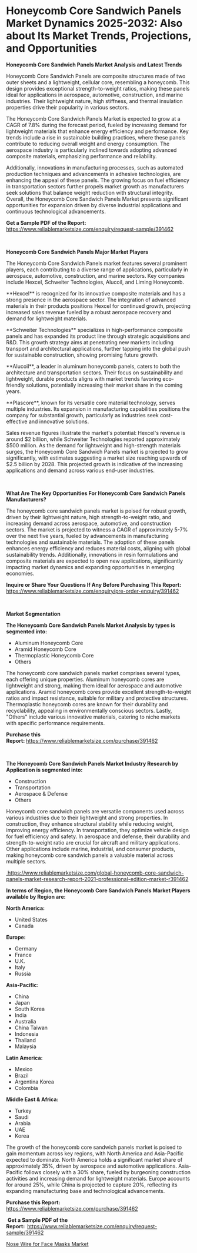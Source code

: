 <p><h1>Honeycomb Core Sandwich Panels Market Dynamics 2025-2032: Also about Its Market Trends, Projections, and Opportunities</h1></p><p><strong>Honeycomb Core Sandwich Panels Market Analysis and Latest Trends</strong></p>
<p><p>Honeycomb Core Sandwich Panels are composite structures made of two outer sheets and a lightweight, cellular core, resembling a honeycomb. This design provides exceptional strength-to-weight ratios, making these panels ideal for applications in aerospace, automotive, construction, and marine industries. Their lightweight nature, high stiffness, and thermal insulation properties drive their popularity in various sectors.</p><p>The Honeycomb Core Sandwich Panels Market is expected to grow at a CAGR of 7.8% during the forecast period, fueled by increasing demand for lightweight materials that enhance energy efficiency and performance. Key trends include a rise in sustainable building practices, where these panels contribute to reducing overall weight and energy consumption. The aerospace industry is particularly inclined towards adopting advanced composite materials, emphasizing performance and reliability.</p><p>Additionally, innovations in manufacturing processes, such as automated production techniques and advancements in adhesive technologies, are enhancing the appeal of these panels. The growing focus on fuel efficiency in transportation sectors further propels market growth as manufacturers seek solutions that balance weight reduction with structural integrity. Overall, the Honeycomb Core Sandwich Panels Market presents significant opportunities for expansion driven by diverse industrial applications and continuous technological advancements.</p></p>
<p><strong>Get a Sample PDF of the Report:&nbsp;</strong> <a href="https://www.reliablemarketsize.com/enquiry/request-sample/391462?utm_campaign=3563&utm_medium=2&utm_source=Github&utm_content=ia&utm_term=29032025&utm_id=honeycomb-core-sandwich-panels">https://www.reliablemarketsize.com/enquiry/request-sample/391462</a></p>
<p>&nbsp;</p>
<p><strong>Honeycomb Core Sandwich Panels Major Market Players</strong></p>
<p><p>The Honeycomb Core Sandwich Panels market features several prominent players, each contributing to a diverse range of applications, particularly in aerospace, automotive, construction, and marine sectors. Key companies include Hexcel, Schweiter Technologies, Alucoil, and Liming Honeycomb. </p><p>**Hexcel** is recognized for its innovative composite materials and has a strong presence in the aerospace sector. The integration of advanced materials in their products positions Hexcel for continued growth, projecting increased sales revenue fueled by a robust aerospace recovery and demand for lightweight materials.</p><p>**Schweiter Technologies** specializes in high-performance composite panels and has expanded its product line through strategic acquisitions and R&D. This growth strategy aims at penetrating new markets including transport and architectural applications, further tapping into the global push for sustainable construction, showing promising future growth.</p><p>**Alucoil**, a leader in aluminum honeycomb panels, caters to both the architecture and transportation sectors. Their focus on sustainability and lightweight, durable products aligns with market trends favoring eco-friendly solutions, potentially increasing their market share in the coming years.</p><p>**Plascore**, known for its versatile core material technology, serves multiple industries. Its expansion in manufacturing capabilities positions the company for substantial growth, particularly as industries seek cost-effective and innovative solutions.</p><p>Sales revenue figures illustrate the market's potential: Hexcel's revenue is around $2 billion, while Schweiter Technologies reported approximately $500 million. As the demand for lightweight and high-strength materials surges, the Honeycomb Core Sandwich Panels market is projected to grow significantly, with estimates suggesting a market size reaching upwards of $2.5 billion by 2028. This projected growth is indicative of the increasing applications and demand across various end-user industries.</p></p>
<p>&nbsp;</p>
<p><strong>What Are The Key Opportunities For Honeycomb Core Sandwich Panels Manufacturers?</strong></p>
<p><p>The honeycomb core sandwich panels market is poised for robust growth, driven by their lightweight nature, high strength-to-weight ratio, and increasing demand across aerospace, automotive, and construction sectors. The market is projected to witness a CAGR of approximately 5-7% over the next five years, fueled by advancements in manufacturing technologies and sustainable materials. The adoption of these panels enhances energy efficiency and reduces material costs, aligning with global sustainability trends. Additionally, innovations in resin formulations and composite materials are expected to open new applications, significantly impacting market dynamics and expanding opportunities in emerging economies.</p></p>
<p><strong>Inquire or Share Your Questions If Any Before Purchasing This Report:</strong> <a href="https://www.reliablemarketsize.com/enquiry/pre-order-enquiry/391462?utm_campaign=3563&utm_medium=2&utm_source=Github&utm_content=ia&utm_term=29032025&utm_id=honeycomb-core-sandwich-panels">https://www.reliablemarketsize.com/enquiry/pre-order-enquiry/391462</a></p>
<p>&nbsp;</p>
<p><strong>Market Segmentation</strong></p>
<p><strong>The Honeycomb Core Sandwich Panels Market Analysis by types is segmented into:</strong></p>
<p><ul><li>Aluminum Honeycomb Core</li><li>Aramid Honeycomb Core</li><li>Thermoplastic Honeycomb Core</li><li>Others</li></ul></p>
<p><p>The honeycomb core sandwich panels market comprises several types, each offering unique properties. Aluminum honeycomb cores are lightweight and strong, making them ideal for aerospace and automotive applications. Aramid honeycomb cores provide excellent strength-to-weight ratios and impact resistance, suitable for military and protective structures. Thermoplastic honeycomb cores are known for their durability and recyclability, appealing in environmentally conscious sectors. Lastly, "Others" include various innovative materials, catering to niche markets with specific performance requirements.</p></p>
<p><strong>Purchase this Report:&nbsp;</strong><a href="https://www.reliablemarketsize.com/purchase/391462?utm_campaign=3563&utm_medium=2&utm_source=Github&utm_content=ia&utm_term=29032025&utm_id=honeycomb-core-sandwich-panels">https://www.reliablemarketsize.com/purchase/391462</a></p>
<p>&nbsp;</p>
<p><strong>The Honeycomb Core Sandwich Panels Market Industry Research by Application is segmented into:</strong></p>
<p><ul><li>Construction</li><li>Transportation</li><li>Aerospace & Defense</li><li>Others</li></ul></p>
<p><p>Honeycomb core sandwich panels are versatile components used across various industries due to their lightweight and strong properties. In construction, they enhance structural stability while reducing weight, improving energy efficiency. In transportation, they optimize vehicle design for fuel efficiency and safety. In aerospace and defense, their durability and strength-to-weight ratio are crucial for aircraft and military applications. Other applications include marine, industrial, and consumer products, making honeycomb core sandwich panels a valuable material across multiple sectors.</p></p>
<p><a href="https://www.reliablemarketsize.com/global-honeycomb-core-sandwich-panels-market-research-report-2021-professional-edition-market-r391462?utm_campaign=3563&utm_medium=2&utm_source=Github&utm_content=ia&utm_term=29032025&utm_id=honeycomb-core-sandwich-panels">&nbsp;https://www.reliablemarketsize.com/global-honeycomb-core-sandwich-panels-market-research-report-2021-professional-edition-market-r391462</a></p>
<p><strong>In terms of Region, the Honeycomb Core Sandwich Panels Market Players available by Region are:</strong></p>
<p>
    <p> <strong> North America: </strong>
        <ul>
            <li>United States</li>
            <li>Canada</li>
        </ul>
        </p> 
    <p> <strong> Europe: </strong>
        <ul>
            <li>Germany</li>
            <li>France</li>
            <li>U.K.</li>
            <li>Italy</li>
            <li>Russia</li>
        </ul>
        </p> 
    <p> <strong> Asia-Pacific: </strong>
        <ul>
            <li>China</li>
            <li>Japan</li>
            <li>South Korea</li>
            <li>India</li>
            <li>Australia</li>
            <li>China Taiwan</li>
            <li>Indonesia</li>
            <li>Thailand</li>
            <li>Malaysia</li>
        </ul>
        </p> 
    <p> <strong> Latin America: </strong>
        <ul>
            <li>Mexico</li>
            <li>Brazil</li>
            <li>Argentina Korea</li>
            <li>Colombia</li>
        </ul>
        </p> 
    <p> <strong> Middle East & Africa: </strong>
        <ul>
            <li>Turkey</li>
            <li>Saudi</li>
            <li>Arabia</li>
            <li>UAE</li>
            <li>Korea</li>
        </ul>
    </p>
    </p>
<p><p>The growth of the honeycomb core sandwich panels market is poised to gain momentum across key regions, with North America and Asia-Pacific expected to dominate. North America holds a significant market share of approximately 35%, driven by aerospace and automotive applications. Asia-Pacific follows closely with a 30% share, fueled by burgeoning construction activities and increasing demand for lightweight materials. Europe accounts for around 25%, while China is projected to capture 20%, reflecting its expanding manufacturing base and technological advancements.</p></p>
<p><strong>Purchase this Report: </strong><a href="https://www.reliablemarketsize.com/purchase/391462?utm_campaign=3563&utm_medium=2&utm_source=Github&utm_content=ia&utm_term=29032025&utm_id=honeycomb-core-sandwich-panels">https://www.reliablemarketsize.com/purchase/391462</a></p>
<p>&nbsp;<strong>Get a Sample PDF of the Report:&nbsp;&nbsp;</strong><a href="https://www.reliablemarketsize.com/enquiry/request-sample/391462?utm_campaign=3563&utm_medium=2&utm_source=Github&utm_content=ia&utm_term=29032025&utm_id=honeycomb-core-sandwich-panels">https://www.reliablemarketsize.com/enquiry/request-sample/391462</a></p>
<p><strong></strong></p>
<p><p><a href="https://github.com/dayaanapis5/Market-Research-Report-List-1/blob/main/nose-wire-for-face-masks-market.md?utm_campaign=3563&utm_medium=2&utm_source=Github&utm_content=ia&utm_term=29032025&utm_id=honeycomb-core-sandwich-panels">Nose Wire for Face Masks Market</a></p></p>